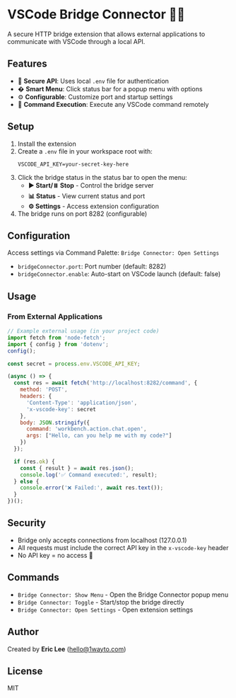 # VSCode Bridge Connector 🔌🌉

A secure HTTP bridge extension that allows external applications to communicate with VSCode through a local API.

## Features

- 🔐 **Secure API**: Uses local `.env` file for authentication
- � **Smart Menu**: Click status bar for a popup menu with options
- ⚙️ **Configurable**: Customize port and startup settings
- 🎯 **Command Execution**: Execute any VSCode command remotely

## Setup

1. Install the extension
2. Create a `.env` file in your workspace root with:
   ```
   VSCODE_API_KEY=your-secret-key-here
   ```
3. Click the bridge status in the status bar to open the menu:
   - **▶️ Start/⏸️ Stop** - Control the bridge server
   - **📊 Status** - View current status and port
   - **⚙️ Settings** - Access extension configuration
4. The bridge runs on port 8282 (configurable)

## Configuration

Access settings via Command Palette: `Bridge Connector: Open Settings`

- `bridgeConnector.port`: Port number (default: 8282)
- `bridgeConnector.enable`: Auto-start on VSCode launch (default: false)

## Usage

### From External Applications

```javascript
// Example external usage (in your project code)
import fetch from 'node-fetch';
import { config } from 'dotenv';
config();

const secret = process.env.VSCODE_API_KEY;

(async () => {
  const res = await fetch('http://localhost:8282/command', {
    method: 'POST',
    headers: {
      'Content-Type': 'application/json',
      'x-vscode-key': secret
    },
    body: JSON.stringify({
      command: 'workbench.action.chat.open',
      args: ["Hello, can you help me with my code?"]    
    })
  });

  if (res.ok) {
    const { result } = await res.json();
    console.log('✅ Command executed:', result);
  } else {
    console.error('❌ Failed:', await res.text());
  }
})();
```

## Security

- Bridge only accepts connections from localhost (127.0.0.1)
- All requests must include the correct API key in the `x-vscode-key` header
- No API key = no access 🔐

## Commands

- `Bridge Connector: Show Menu` - Open the Bridge Connector popup menu
- `Bridge Connector: Toggle` - Start/stop the bridge directly
- `Bridge Connector: Open Settings` - Open extension settings

## Author

Created by **Eric Lee** (hello@1wayto.com)

## License

MIT
